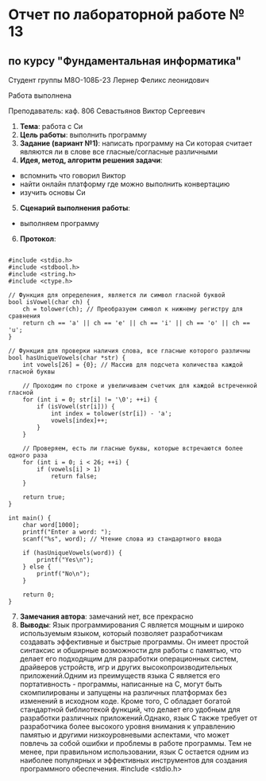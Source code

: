 # Отчет по лабораторной работе № 13
## по курсу "Фундаментальная информатика"

Студент группы М8О-108Б-23 Лернер Феликс леонидович

Работа выполнена 

Преподаватель: каф. 806 Севастьянов Виктор Сергеевич

1. **Тема**:   работа с Cи
2. **Цель работы**: выполнить программу
3. **Задание (вариант №1)**: напиcать программу на Си которая считает
     являются ли в слове все гласные/согласные различными
5. **Идея, метод, алгоритм решения задачи**:
- вспомнить что говорил Виктор
- найти онлайн платформу где можно выполнить конвертацию
- изучить основы Си
5. **Сценарий выполнения работы**:
- выполняем программу
6. **Протокол**:
```

#include <stdio.h> 
#include <stdbool.h> 
#include <string.h> 
#include <ctype.h> 
 
// Функция для определения, является ли символ гласной буквой 
bool isVowel(char ch) { 
    ch = tolower(ch); // Преобразуем символ к нижнему регистру для сравнения 
    return ch == 'a' || ch == 'e' || ch == 'i' || ch == 'o' || ch == 'u'; 
} 
 
// Функция для проверки наличия слова, все гласные которого различны 
bool hasUniqueVowels(char *str) { 
    int vowels[26] = {0}; // Массив для подсчета количества каждой гласной буквы 
 
    // Проходим по строке и увеличиваем счетчик для каждой встреченной гласной 
    for (int i = 0; str[i] != '\0'; ++i) { 
        if (isVowel(str[i])) { 
            int index = tolower(str[i]) - 'a'; 
            vowels[index]++; 
        } 
    } 
 
    // Проверяем, есть ли гласные буквы, которые встречаются более одного раза 
    for (int i = 0; i < 26; ++i) { 
        if (vowels[i] > 1) 
            return false; 
    } 
 
    return true; 
} 
 
int main() { 
    char word[1000]; 
    printf("Enter a word: "); 
    scanf("%s", word); // Чтение слова из стандартного ввода
    
    if (hasUniqueVowels(word)) { 
        printf("Yes\n"); 
    } else {
        printf("No\n");
    }
    
    return 0; 
}

```

7. **Замечания автора**: замечаний нет, все прекрасно
8. **Выводы**:
Язык программирования C является мощным и широко используемым языком, который позволяет разработчикам создавать эффективные и быстрые программы.
Он имеет простой синтаксис и обширные возможности для работы с памятью, что делает его подходящим для разработки операционных систем, драйверов устройств,
игр и других высокопроизводительных приложений.Одним из преимуществ языка C является его портативность - программы, написанные на C, могут быть скомпилированы
и запущены на различных платформах без изменений в исходном коде. Кроме того, C обладает богатой стандартной библиотекой функций, что делает его удобным для
разработки различных приложений.Однако, язык C также требует от разработчика более высокого уровня внимания к управлению памятью и другими низкоуровневыми
аспектами, что может повлечь за собой ошибки и проблемы в работе программы. Тем не менее, при правильном использовании, язык C остается одним из наиболее
популярных и эффективных инструментов для создания программного обеспечения.
#include <stdio.h>
